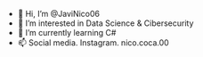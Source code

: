 - 👋 Hi, I’m @JaviNico06  
- 👀 I’m interested in Data Science & Cibersecurity
- 🌱 I’m currently learning C#
- 📫 Social media. Instagram. nico.coca.00
                    



